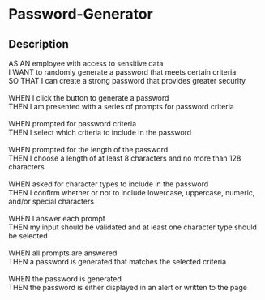 # Password-Generator

## Description
AS AN employee with access to sensitive data
<br>
I WANT to randomly generate a password that meets certain criteria
<br>
SO THAT I can create a strong password that provides greater security
<br>
<br>
WHEN I click the button to generate a password
<br>
THEN I am presented with a series of prompts for password criteria
<br>
<br>
WHEN prompted for password criteria
<br>
THEN I select which criteria to include in the password
<br>
<br>
WHEN prompted for the length of the password
<br>
THEN I choose a length of at least 8 characters and no more than 128 characters
<br>
<br>
WHEN asked for character types to include in the password
<br>
THEN I confirm whether or not to include lowercase, uppercase, numeric, and/or special characters
<br>
<br>
WHEN I answer each prompt
<br>
THEN my input should be validated and at least one character type should be selected
<br>
<br>
WHEN all prompts are answered
<br>
THEN a password is generated that matches the selected criteria
<br>
<br>
WHEN the password is generated
<br>
THEN the password is either displayed in an alert or written to the page
<br>
<br>